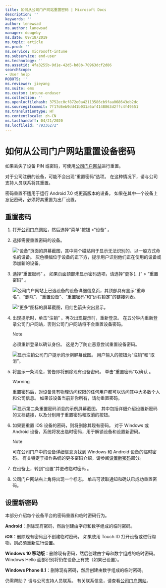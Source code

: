 ```yaml
---
title: 如何从公司门户网站重置密码 | Microsoft Docs
description: ''
keywords: ''
author: lenewsad
ms.author: lanewsad
manager: dougeby
ms.date: 09/18/2019
ms.topic: article
ms.prod: ''
ms.service: microsoft-intune
ms.subservice: end-user
ms.technology: ''
ms.assetid: 4fa3255b-9d1e-42d5-bd8b-70963dcf2d86
searchScope:
- User help
ROBOTS: ''
ms.reviewer: jieyang
ms.suite: ems
ms.custom: intune-enduser
ms.collection: ''
ms.openlocfilehash: 3752ec0cf872e0a42113586cb9faa068643eb2dc
ms.sourcegitcommit: 7f17d6eb9dd41b031a6af4148863d2ffc4f49551
ms.translationtype: HT
ms.contentlocale: zh-CN
ms.lasthandoff: 04/21/2020
ms.locfileid: "79336272"
---
```

# <a name="how-to-reset-your-device-passcode-from-the-company-portal-website"></a>如何从公司门户网站重置设备密码

如果丢失了设备 PIN 或密码，可使用[公司门户网站](https://portal.manage.microsoft.com)进行重置。 

对于公司注册的设备，可能不会出现“重置密码”选项。 在这种情况下，请与公司支持人员联系将其重置。  

密码重置不适用于运行 Android 7.0 或更高版本的设备。 如果在其中一个设备上忘记密码，必须将其重置为出厂设置。  

## <a name="reset-your-passcode"></a>重置密码

1. 打开[公司门户网站](https://portal.manage.microsoft.com)，然后选择“菜单”按钮 >“设备”   。  

2. 选择需要重置密码的设备。  

    ![“设备”页面的屏幕截图，其中两个磁贴用于显示无法识别的、以一般方式命名的设备。 灰色横幅位于设备的正下方，提示用户识别他们正在使用的设备或添加新的设备。](./media/rename-reset-device-step2-1808.png) 

3. 选择“重置密码”  。 如果页面顶部未显示密码选项，请选择“更多(…)” > “重置密码”   。   

   ![公司门户网站上已选设备的设备详细信息页，其顶部具有显示“重命名”、“删除”、“重置设备”、“重置密码”和“远程锁定”的链接列表。 ](./media/rename-reset-device-1808.png)   

    ![“更多”图标的屏幕截图，用红色箭头突出显示。](./media/rename-reset-device-step3-more-1808.png)  

4. 出现提示时，单击“注销”  。再次出现提示时，重新登录。 在五分钟内重新登录公司门户网站，否则公司门户网站将不会重置设备密码。  

   > [!NOTE]
   > 必须重新登录以确认身份。 这是为了防止恶意尝试重置设备密码。

   ![显示注销公司门户提示的示例屏幕截图。 用户输入的按钮为“注销”和“取消”。](./media/iwp-reset-passcode-popup-1808.png)

5. 将显示一条消息，警告即将删除现有设备密码。 单击“重置密码”以确认  。  
    > [!WARNING]
    > 重置密码后，对设备具有物理访问权限的任何用户都可以访问其中大多数个人和公司信息。 如果该设备当前非你所有，请勿重置密码。  

   ![显示第二条重置密码消息的示例屏幕截图。 其中包括详细介绍设置新密码的文档链接，以及分别用于重置密码和取消的按钮。](./media/iwp-reset-passcode-popup2-1808.png) 

6. 如果要重置 iOS 设备的密码，则将删除其现有密码。 对于 Windows 或 Android 设备，系统将发出临时密码，用于解锁设备和设置新密码。 

   > [!NOTE]
   > 可在公司门户中的设备详细信息页找到 Windows 和 Android 设备的临时密码。 有关特定于操作系统的更多密码介绍，请参阅[设置新密码](reset-your-passcode-cpwebsite.md#set-up-a-new-passcode)部分。  
   
7. 在设备上，转到“设置”并更改临时密码  。 

8. 公司门户网站右上角将出现一个标志。 单击可读取通知和确认已成功重置密码。  

## <a name="set-up-a-new-passcode"></a>设置新密码  

本部分介绍每个设备平台的密码重置和临时密码行为。  

**Android**：删除现有密码，然后创建由字母和数字组成的临时密码。

**iOS**：删除现有密码且不创建临时密码。 如果使用 Touch ID 打开设备或进行购物，则必须重新进行设置。  

**Windows 10 移动版**：删除现有密码，然后创建由字母和数字组成的临时密码。 Windows Hello 面部识别将仍在设备上有效（如果已设置）。

**Windows Phone 8.1**：删除现有密码，然后创建由数字组成的临时密码。  

仍需帮助？ 请与公司支持人员联系。 有关联系信息，请查看[公司门户网站](https://go.microsoft.com/fwlink/?linkid=2010980)。  
